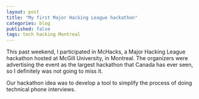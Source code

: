 ```yaml
---
layout: post
title: "My first Major Hacking League hackathon"
categories: blog
published: false
tags: tech hacking Montreal
---
```


This past weekend, I participated in McHacks, a Major Hacking League hackathon hosted at McGill University, in Montreal. The organizers were advertising the event as the largest hackathon that Canada has ever seen, so I definitely was not going to miss it.

Our hackathon idea was to develop a tool to simplify the process of doing technical phone interviews. 